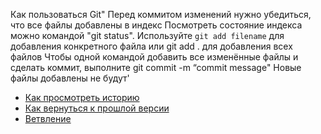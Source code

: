 Как пользоваться Git"
Перед коммитом изменений нужно убедиться, что все файлы
добавлены в индекс
Посмотреть состояние индекса можно командой "git status".
Используйте `git add filename` для добавления конкретного
файла или git add . для добавления всех файлов
Чтобы одной командой добавить все изменённые файлы и
сделать коммит, выполните git commit -m “commit message"
Новые файлы добавлены не будут'
- [Как просмотреть историю](./log_help.md)
- [Как вернуться к прошлой версии](./reset_help.md)
- [Ветвление](./branch_help.md)